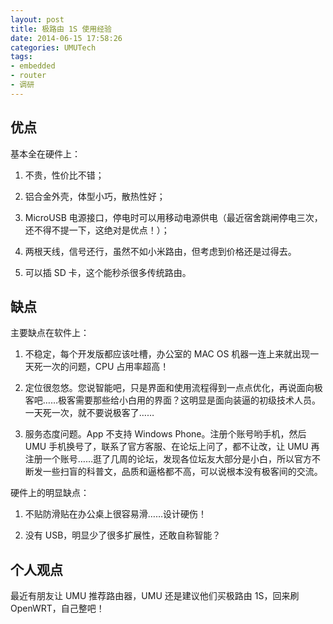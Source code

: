 ```yaml
---
layout: post
title: 极路由 1S 使用经验
date: 2014-06-15 17:58:26
categories: UMUTech
tags:
- embedded
- router
- 调研
---
```

## 优点

基本全在硬件上：

1. 不贵，性价比不错；

2. 铝合金外壳，体型小巧，散热性好；

3. MicroUSB 电源接口，停电时可以用移动电源供电（最近宿舍跳闸停电三次，还不得不提一下，这绝对是优点！）；

4. 两根天线，信号还行，虽然不如小米路由，但考虑到价格还是过得去。

5. 可以插 SD 卡，这个能秒杀很多传统路由。

## 缺点

主要缺点在软件上：

1. 不稳定，每个开发版都应该吐槽，办公室的 MAC OS 机器一连上来就出现一天死一次的问题，CPU 占用率超高！

2. 定位很忽悠。您说智能吧，只是界面和使用流程得到一点点优化，再说面向极客吧……极客需要那些给小白用的界面？这明显是面向装逼的初级技术人员。一天死一次，就不要说极客了……

3. 服务态度问题。App 不支持 Windows Phone。注册个账号哟手机，然后 UMU 手机换号了，联系了官方客服、在论坛上问了，都不让改，让 UMU 再注册一个账号……逛了几周的论坛，发现各位坛友大部分是小白，所以官方不断发一些扫盲的科普文，品质和逼格都不高，可以说根本没有极客间的交流。

硬件上的明显缺点：

1. 不贴防滑贴在办公桌上很容易滑……设计硬伤！

2. 没有 USB，明显少了很多扩展性，还敢自称智能？

## 个人观点

最近有朋友让 UMU 推荐路由器，UMU 还是建议他们买极路由 1S，回来刷 OpenWRT，自己整吧！